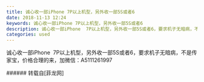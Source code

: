 ```yaml
---
title: 诚心收一部iPhone 7P以上机型，另外收一部5S或者6
date: 2018-11-13 12:24
keywords: 诚心收一部iPhone 7P以上机型，另外收一部5S或者6
description: 诚心收一部iPhone  7P以上机型，另外收一部5S或者6，要求机子无暗病，不是传家宝，价格合理的来，加微信：A5111261997
categories: used
---
```

<td class="t_f" id="postmessage_2267657">

诚心收一部iPhone  7P以上机型，另外收一部5S或者6，要求机子无暗病，不是传家宝，价格合理的来，加微信：A5111261997<br/>
</td>
###### 转载自[菲龙网]